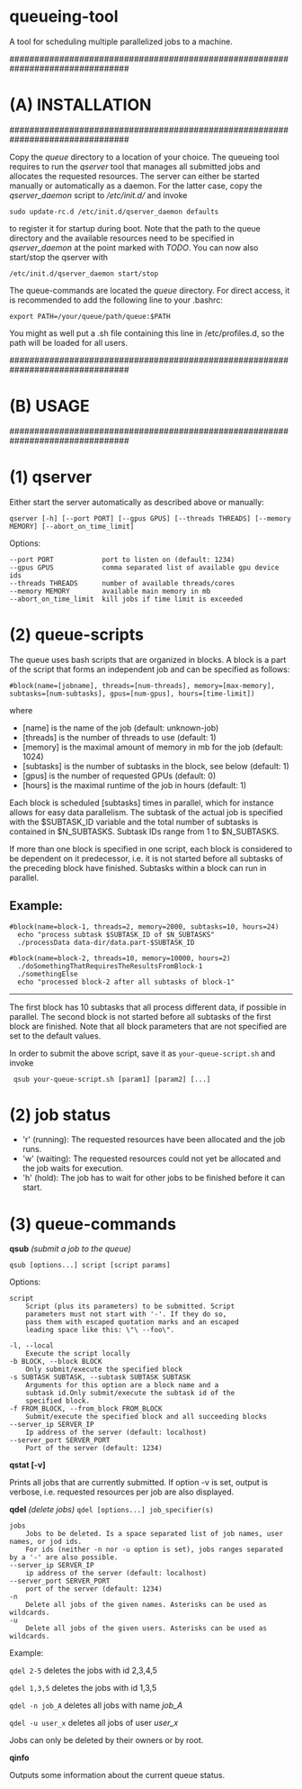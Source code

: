 # queueing-tool

A tool for scheduling multiple parallelized jobs to a machine.

################################################################################
# (A) INSTALLATION                                                             #
################################################################################

Copy the *queue* directory to a location of your choice. The queueing tool requires
to run the *qserver* tool that manages all submitted jobs and allocates the
requested resources. The server can either be started manually or automatically
as a daemon. For the latter case, copy the *qserver_daemon* script to */etc/init.d/*
and invoke

    sudo update-rc.d /etc/init.d/qserver_daemon defaults

to register it for startup during boot. Note that the path to the queue directory
and the available resources need to be specified in *qserver_daemon* at the point
marked with *TODO*. You can now also start/stop the qserver with

    /etc/init.d/qserver_daemon start/stop

The queue-commands are located the *queue* directory.
For direct access, it is recommended to add the following line to your .bashrc:

    export PATH=/your/queue/path/queue:$PATH

You might as well put a .sh file containing this line in /etc/profiles.d, so the
path will be loaded for all users.

################################################################################
# (B) USAGE                                                                    #
################################################################################

# (1) qserver ##################################################################

Either start the server automatically as described above or manually:

`qserver [-h] [--port PORT] [--gpus GPUS] [--threads THREADS] [--memory MEMORY] [--abort_on_time_limit]`

Options:

    --port PORT            port to listen on (default: 1234)
    --gpus GPUS            comma separated list of available gpu device ids
    --threads THREADS      number of available threads/cores
    --memory MEMORY        available main memory in mb
    --abort_on_time_limit  kill jobs if time limit is exceeded


# (2) queue-scripts ############################################################

The queue uses bash scripts that are organized in blocks. A block is a part
of the script that forms an independent job and can be specified as follows:

    #block(name=[jobname], threads=[num-threads], memory=[max-memory], subtasks=[num-subtasks], gpus=[num-gpus], hours=[time-limit])

where
   * [name] is the name of the job (default: unknown-job)
   * [threads] is the number of threads to use (default: 1)
   * [memory] is the maximal amount of memory in mb for the job (default: 1024)
   * [subtasks] is the number of subtasks in the block, see below (default: 1)
   * [gpus] is the number of requested GPUs (default: 0)
   * [hours] is the maximal runtime of the job in hours (default: 1)

Each block is scheduled [subtasks] times in parallel, which for instance allows
for easy data parallelism. The subtask of the actual job is specified with the
$SUBTASK_ID variable and the total number of subtasks is contained in
$N_SUBTASKS. Subtask IDs range from 1 to $N_SUBTASKS.

If more than one block is specified in one script, each block is considered to
be dependent on it predecessor, i.e. it is not started before all subtasks of
the preceding block have finished. Subtasks within a block can run in parallel.

Example:
--------------------------------------------------------------------------------
    #block(name=block-1, threads=2, memory=2000, subtasks=10, hours=24)
      echo "process subtask $SUBTASK_ID of $N_SUBTASKS"
      ./processData data-dir/data.part-$SUBTASK_ID
      
    #block(name=block-2, threads=10, memory=10000, hours=2)
      ./doSomethingThatRequiresTheResultsFromBlock-1
      ./somethingElse
      echo "processed block-2 after all subtasks of block-1"
--------------------------------------------------------------------------------

The first block has 10 subtasks that all process different data, if possible in
parallel. The second block is not started before all subtasks of the first block are
finished. Note that all block parameters that are not specified are set
to the default values.

In order to submit the above script, save it as `your-queue-script.sh` and invoke

     qsub your-queue-script.sh [param1] [param2] [...]

# (2) job status ###############################################################

* 'r' (running): The requested resources have been allocated and the job runs.
* 'w' (waiting): The requested resources could not yet be allocated and the job waits for execution.
* 'h' (hold):    The job has to wait for other jobs to be finished before it can start.

# (3) queue-commands ###########################################################

**qsub** *(submit a job to the queue)*

`qsub [options...] script [script params]`

Options:

    script
        Script (plus its parameters) to be submitted. Script
        parameters must not start with '-'. If they do so,
        pass them with escaped quotation marks and an escaped
        leading space like this: \"\ --foo\".

    -l, --local
        Execute the script locally
    -b BLOCK, --block BLOCK
        Only submit/execute the specified block
    -s SUBTASK SUBTASK, --subtask SUBTASK SUBTASK
        Arguments for this option are a block name and a
        subtask id.Only submit/execute the subtask id of the
        specified block.
    -f FROM_BLOCK, --from_block FROM_BLOCK
        Submit/execute the specified block and all succeeding blocks
    --server_ip SERVER_IP
        Ip address of the server (default: localhost)
    --server_port SERVER_PORT
        Port of the server (default: 1234)

**qstat [-v]**

Prints all jobs that are currently submitted. If option -v is set, output is verbose, i.e. requested resources per job are also displayed.

**qdel** *(delete jobs)*
`qdel [options...] job_specifier(s)`

    jobs
        Jobs to be deleted. Is a space separated list of job names, user names, or jod ids.
        For ids (neither -n nor -u option is set), jobs ranges separated by a '-' are also possible.
    --server_ip SERVER_IP
        ip address of the server (default: localhost)
    --server_port SERVER_PORT
        port of the server (default: 1234)
    -n
        Delete all jobs of the given names. Asterisks can be used as wildcards.
    -u
        Delete all jobs of the given users. Asterisks can be used as wildcards.

Example:

`qdel 2-5` deletes the jobs with id 2,3,4,5

`qdel 1,3,5` deletes the jobs with id 1,3,5

`qdel -n job_A` deletes all jobs with name *job_A*

`qdel -u user_x` deletes all jobs of user *user_x*

Jobs can only be deleted by their owners or by root.

**qinfo**

Outputs some information about the current queue status.
